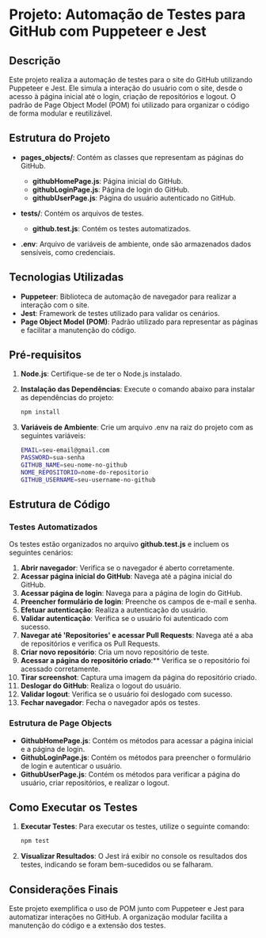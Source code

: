 # Projeto: Automação de Testes para GitHub com Puppeteer e Jest

## Descrição

Este projeto realiza a automação de testes para o site do GitHub utilizando Puppeteer e Jest. Ele simula a interação do usuário com o site, desde o acesso à página inicial até o login, criação de repositórios e logout. O padrão de Page Object Model (POM) foi utilizado para organizar o código de forma modular e reutilizável.

## Estrutura do Projeto
* **pages_objects/**: Contém as classes que representam as páginas do GitHub.

    * **githubHomePage.js**: Página inicial do GitHub.
    * **githubLoginPage.js**: Página de login do GitHub.
    * **githubUserPage.js**: Página do usuário autenticado no GitHub.
* **tests/**: Contém os arquivos de testes.

    * **github.test.js**: Contém os testes automatizados.
* **.env**: Arquivo de variáveis de ambiente, onde são armazenados dados sensíveis, como credenciais.

## Tecnologias Utilizadas
* **Puppeteer**: Biblioteca de automação de navegador para realizar a interação com o site.
* **Jest**: Framework de testes utilizado para validar os cenários.
* **Page Object Model (POM)**: Padrão utilizado para representar as páginas e facilitar a manutenção do código.

## Pré-requisitos
1. **Node.js**: Certifique-se de ter o Node.js instalado.
2. **Instalação das Dependências**: Execute o comando abaixo para instalar as dependências do projeto:

    ```bash
    npm install
    ```	

3. **Variáveis de Ambiente**: Crie um arquivo .env na raiz do projeto com as seguintes variáveis:
    ```bash
    EMAIL=seu-email@gmail.com
    PASSWORD=sua-senha
    GITHUB_NAME=seu-nome-no-github
    NOME_REPOSITORIO=nome-do-repositorio
    GITHUB_USERNAME=seu-username-no-github
    ```

## Estrutura de Código

### Testes Automatizados

Os testes estão organizados no arquivo **github.test.js** e incluem os seguintes cenários:

1. **Abrir navegador**: Verifica se o navegador é aberto corretamente.
2. **Acessar página inicial do GitHub**: Navega até a página inicial do GitHub.
3. **Acessar página de login**: Navega para a página de login do GitHub.
4. **Preencher formulário de login**: Preenche os campos de e-mail e senha.
5. **Efetuar autenticação**: Realiza a autenticação do usuário.
6. **Validar autenticação**: Verifica se o usuário foi autenticado com sucesso.
7. **Navegar até 'Repositories' e acessar Pull Requests**: Navega até a aba de repositórios e verifica os Pull Requests.
8. **Criar novo repositório**: Cria um novo repositório de teste.
9. **Acessar a página do repositório criado**:** Verifica se o repositório foi acessado corretamente.
10. **Tirar screenshot**: Captura uma imagem da página do repositório criado.
11. **Deslogar do GitHub**: Realiza o logout do usuário.
12. **Validar logout**: Verifica se o usuário foi deslogado com sucesso.
13. **Fechar navegador**: Fecha o navegador após os testes.

### Estrutura de Page Objects
* **GithubHomePage.js**: Contém os métodos para acessar a página inicial e a página de login.
* **GithubLoginPage.js**: Contém os métodos para preencher o formulário de login e autenticar o usuário.
* **GithubUserPage.js**: Contém os métodos para verificar a página do usuário, criar repositórios, e realizar o logout.

## Como Executar os Testes
1. **Executar Testes**: Para executar os testes, utilize o seguinte comando:

    ```bash
    npm test
    ```
2. **Visualizar Resultados**: O Jest irá exibir no console os resultados dos testes, indicando se foram bem-sucedidos ou se falharam.

## Considerações Finais

Este projeto exemplifica o uso de POM junto com Puppeteer e Jest para automatizar interações no GitHub. A organização modular facilita a manutenção do código e a extensão dos testes.